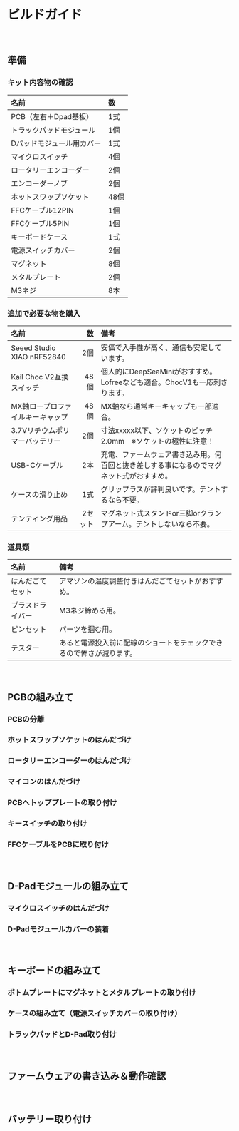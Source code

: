 # ビルドガイド

　
## 準備
### キット内容物の確認

| 名前 | 数 |
|:-|:-|
|PCB（左右＋Dpad基板）|1式|
|トラックパッドモジュール|1個|
|Dパッドモジュール用カバー|1式|
|マイクロスイッチ|4個|
|ロータリーエンコーダー|2個|
|エンコーダーノブ|2個|
|ホットスワップソケット|48個|
|FFCケーブル12PIN|1個|
|FFCケーブル5PIN|1個|
|キーボードケース|1式|
|電源スイッチカバー|2個|
|マグネット|8個|
|メタルプレート|2個|
|M3ネジ|8本|

### 追加で必要な物を購入

| 名前 | 数 | 備考 |
|:-|---:|:-|
|Seeed Studio XIAO nRF52840 |2個|安価で入手性が高く、通信も安定しています。|
|Kail Choc V2互換スイッチ|48個|個人的にDeepSeaMiniがおすすめ。Lofreeなども適合。ChocV1も一応刺さります。|
|MX軸ロープロファイルキーキャップ|48個|MX軸なら通常キーキャップも一部適合。|
|3.7Vリチウムポリマーバッテリー|2個|寸法xxxxx以下、ソケットのピッチ2.0mm　※ソケットの極性に注意！|
|USB-Cケーブル|2本|充電、ファームウェア書き込み用。何百回と抜き差しする事になるのでマグネット式がおすすめ。|
|ケースの滑り止め|1式|グリップラスが評判良いです。テントするなら不要。|
|テンティング用品|2セット|マグネット式スタンドor三脚orクランプアーム。テントしないなら不要。|

### 道具類

| 名前 | 備考 |
|:-|:-|
|はんだごてセット|アマゾンの温度調整付きはんだごてセットがおすすめ。|
|プラスドライバー|M3ネジ締める用。|
|ピンセット|パーツを掴む用。|
|テスター|あると電源投入前に配線のショートをチェックできるので怖さが減ります。|




　
## PCBの組み立て
### PCBの分離
### ホットスワップソケットのはんだづけ
### ロータリーエンコーダーのはんだづけ
### マイコンのはんだづけ
### PCBへトッププレートの取り付け
### キースイッチの取り付け
### FFCケーブルをPCBに取り付け

　
## D-Padモジュールの組み立て
### マイクロスイッチのはんだづけ
### D-Padモジュールカバーの装着

　
## キーボードの組み立て
### ボトムプレートにマグネットとメタルプレートの取り付け
### ケースの組み立て（電源スイッチカバーの取り付け）
### トラックパッドとD-Pad取り付け

　
## ファームウェアの書き込み＆動作確認

　
## バッテリー取り付け
